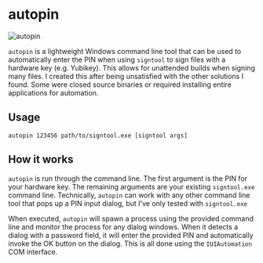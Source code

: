 # autopin

![autopin](https://github.com/user-attachments/assets/aed70eaf-6245-4c08-aaa5-fdc3a917ce0c)

`autopin` is a lightweight Windows command line tool that can be used to automatically enter the PIN when using `signtool` to sign files with a hardware key (e.g. Yubikey). This allows for unattended builds when signing many files. I created this after being unsatisfied with the other solutions I found. Some were closed source binaries or required installing entire applications for automation.

## Usage
```
autopin 123456 path/to/signtool.exe [signtool args]
```

## How it works

`autopin` is run through the command line. The first argument is the PIN for your hardware key. The remaining arguments are your existing `signtool.exe` command line. Technically, `autopin` can work with any other command line tool that pops up a PIN input dialog, but I've only tested with `signtool.exe`

When executed, `autopin` will spawn a process using the provided command line and monitor the process for any dialog windows. When it detects a dialog with a password field, it will enter the provided PIN and automatically invoke the OK button on the dialog. This is all done using the `IUIAutomation` COM interface.
